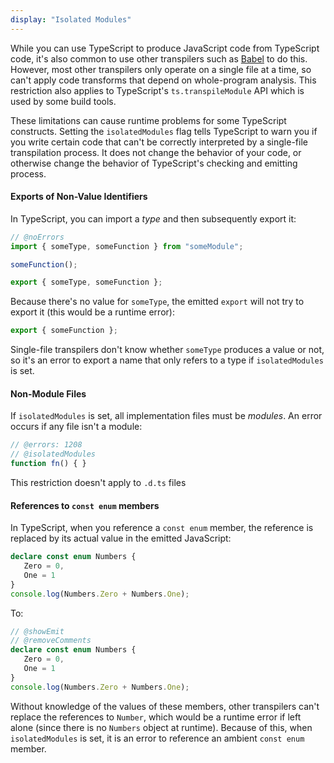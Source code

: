 ```yaml
---
display: "Isolated Modules"
---
```


While you can use TypeScript to produce JavaScript code from TypeScript code, it's also common to use other transpilers such as [Babel](https://babeljs.io) to do this.
However, most other transpilers only operate on a single file at a time, so can't apply code transforms that depend on whole-program analysis.
This restriction also applies to TypeScript's `ts.transpileModule` API which is used by some build tools.

These limitations can cause runtime problems for some TypeScript constructs.
Setting the `isolatedModules` flag tells TypeScript to warn you if you write certain code that can't be correctly interpreted by a single-file transpilation process.
It does not change the behavior of your code, or otherwise change the behavior of TypeScript's checking and emitting process.

#### Exports of Non-Value Identifiers

In TypeScript, you can import a *type* and then subsequently export it:

```ts twoslash
// @noErrors
import { someType, someFunction } from "someModule";

someFunction();

export { someType, someFunction };
```

Because there's no value for `someType`, the emitted `export` will not try to export it (this would be a runtime error):

```js
export { someFunction };
```

Single-file transpilers don't know whether `someType` produces a value or not, so it's an error to export a name that only refers to a type if `isolatedModules` is set.

#### Non-Module Files

If `isolatedModules` is set, all implementation files must be *modules*.
An error occurs if any file isn't a module:

```ts twoslash
// @errors: 1208
// @isolatedModules
function fn() { }
```

This restriction doesn't apply to `.d.ts` files

#### References to `const enum` members

In TypeScript, when you reference a `const enum` member, the reference is replaced by its actual value in the emitted JavaScript:

```ts
declare const enum Numbers {
   Zero = 0,
   One = 1
}
console.log(Numbers.Zero + Numbers.One);
```

To:

```ts twoslash
// @showEmit
// @removeComments
declare const enum Numbers {
   Zero = 0,
   One = 1
}
console.log(Numbers.Zero + Numbers.One);
```

Without knowledge of the values of these members, other transpilers can't replace the references to `Number`, which would be a runtime error if left alone (since there is no `Numbers` object at runtime).
Because of this, when `isolatedModules` is set, it is an error to reference an ambient `const enum` member.

